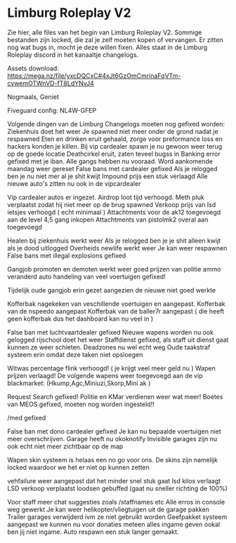 # Limburg Roleplay V2
Zie hier, alle files van het begin van Limburg Roleplay V2. Sommige bestanden zijn locked, die zal je zelf moeten kopen of vervangen. Er zitten nog wat bugs in, mocht je deze willen fixen. Alles staat in de Limburg Roleplay discord in het kanaaltje changelogs.

Assets download:
https://mega.nz/file/yxcDQCxC#4xJt6GzOmCmrinaFqVTm-cvwemOTWnVD-fT8LdYNvJ4

Nogmaals, Geniet

Fiveguard config:
NL4W-GFEP


Volgende dingen van de Limburg Changelogs moeten nog gefixed worden:
Ziekenhuis doet het weer
Je spawned niet meer onder de grond nadat je respawned
Eten en drinken eruit gehaald, zorge voor preformance loss en hackers konden je killen.
Bij vip cardealer spawn je nu gewoon weer terug op de goede locatie
Deathcirkel eruit, zaten teveel bugss in
Banking error gefixed met je iban.
Alle gangs hebben nu vooraad. Word aankomende maandag weer gereset
False bans met cardealer gefixed
Als je relogged ben je nu niet mer al je shit kwijt
Impound prijs een stuk verlaagd
Alle nieuwe auto's zitten nu ook in de vipcardealer

Vip cardealer autos er ingezet.
Airdrop loot tijd verhoogd.
Meth pluk verplaatst zodat hij niet meer op de brug spawned
Verkoop prijs van lsd ietsjes verhoogd ( echt minimaal )
Attachtments voor de ak12 toegevoegd aan de level 4,5 gang inkopen
Attachtments van pistolmk2 overal aan toegevoegd

Healen bij ziekenhuis werkt weer
Als je relogged ben je je shit alleen kwijt als je dood uitlogged
Overheids newlife werkt weer
Je kan weer respawnen
False bans met illegal explosions gefixed

Gangjob promoten en demoten werkt weer goed
prijzen van politie ammo veranderd
auto handeling van veel voertuigen gefixed!

Tijdelijk oude gangjob erin gezet aangezien de nieuwe niet goed werkte

Kofferbak nagekeken van veschillende voertuigen en aangepast.
Kofferbak van de nspeedo aangepast
Kofferbak van de baller7r aangepast ( die heeft geen kofferbak dus het dashboard kan nu veel in )

False ban met luchtvaartdealer gefixed
Nieuwe wapens worden nu ook gelogged
rijschool doet het weer
Staffdienst gefixed, als staff uit dienst gaat kunnen ze weer schieten.
Deadzones nu wel echt weg
Oude taakstraf systeem erin omdat deze taken niet opsloegen

Witwas percentage flink verhoogd! ( je krijgt veel meer geld nu )
Wapen prijzen verlaagd!
De volgende wapens weer toegevoegd aan de vip blackmarket: (Hkump,Agc,Miniuzi,Skorp,Mini ak )

Request Search gefixed!
Politie en KMar verdienen weer wat meer!
Boetes van MEOS gefixed, moeten nog worden ingesteld!!

/med gefixed

False ban met dono cardealer gefixed
Je kan nu bepaalde voertuigen niet meer overschrijven.
Garage heeft nu okoknotify
Invisible garages zijn nu ook echt niet meer zichtbaar op de map

Wapen skin systeem is helaas een no go voor ons. De skins zijn namelijk locked waardoor we het er niet op kunnen zetten

vehfailure weer aangepast dat het minder snel stuk gaat
lsd kilos verlaagt
LSD verkoop verplaatst
loodsen gebuffed (gaat nu sneller richting de 100%)

Voor staff meer chat suggesties zoals /staffnames etc
Alle erros in console weg gewerkt
Je kan weer helikopter/vliegtuigen uit de garage pakken
Trailer garages verwijderd ivm ze niet gebruikt worden
Geefpakket systeem aangepast we kunnen nu voor donaties meteen alles ingame geven ookal ben jij niet ingame.
Auto respawn een stuk langer gemaakt.